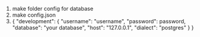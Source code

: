 1. make folder config for database
2. make config.json
3. {
  "development": {
    "username": "username",
    "password": password,
    "database": "your database",
    "host": "127.0.0.1",
    "dialect": "postgres"
  }
}